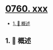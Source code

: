 # [0760. xxx](https://github.com/Tdahuyou/TNotes.leetcode/tree/main/notes/0760.%20xxx)

<!-- region:toc -->

- [1. 📝 概述](#1--概述)

<!-- endregion:toc -->

## 1. 📝 概述
